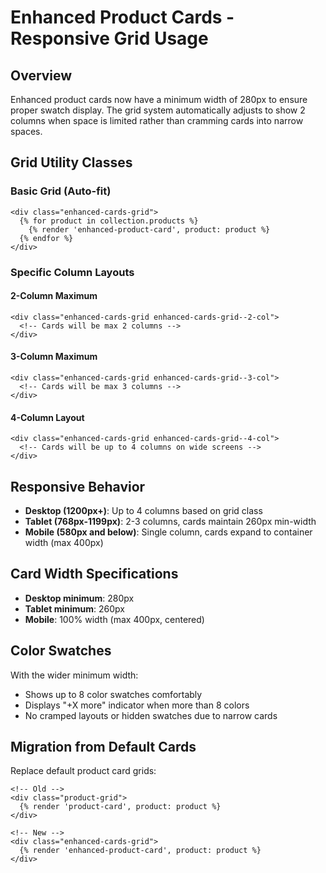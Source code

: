 # Enhanced Product Cards - Responsive Grid Usage

## Overview
Enhanced product cards now have a minimum width of 280px to ensure proper swatch display. The grid system automatically adjusts to show 2 columns when space is limited rather than cramming cards into narrow spaces.

## Grid Utility Classes

### Basic Grid (Auto-fit)
```liquid
<div class="enhanced-cards-grid">
  {% for product in collection.products %}
    {% render 'enhanced-product-card', product: product %}
  {% endfor %}
</div>
```

### Specific Column Layouts

#### 2-Column Maximum
```liquid
<div class="enhanced-cards-grid enhanced-cards-grid--2-col">
  <!-- Cards will be max 2 columns -->
</div>
```

#### 3-Column Maximum
```liquid
<div class="enhanced-cards-grid enhanced-cards-grid--3-col">
  <!-- Cards will be max 3 columns -->
</div>
```

#### 4-Column Layout
```liquid
<div class="enhanced-cards-grid enhanced-cards-grid--4-col">
  <!-- Cards will be up to 4 columns on wide screens -->
</div>
```

## Responsive Behavior

- **Desktop (1200px+)**: Up to 4 columns based on grid class
- **Tablet (768px-1199px)**: 2-3 columns, cards maintain 260px min-width
- **Mobile (580px and below)**: Single column, cards expand to container width (max 400px)

## Card Width Specifications

- **Desktop minimum**: 280px
- **Tablet minimum**: 260px  
- **Mobile**: 100% width (max 400px, centered)

## Color Swatches

With the wider minimum width:
- Shows up to 8 color swatches comfortably
- Displays "+X more" indicator when more than 8 colors
- No cramped layouts or hidden swatches due to narrow cards

## Migration from Default Cards

Replace default product card grids:
```liquid
<!-- Old -->
<div class="product-grid">
  {% render 'product-card', product: product %}
</div>

<!-- New -->
<div class="enhanced-cards-grid">
  {% render 'enhanced-product-card', product: product %}
</div>
```